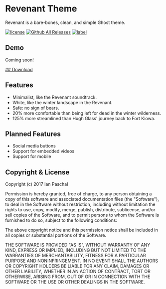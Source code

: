 # Revenant Theme
Revenant is a bare-bones, clean, and simple Ghost theme.

[![license](https://img.shields.io/github/license/mashape/apistatus.svg)]()
[![Github All Releases](https://img.shields.io/github/downloads/ianpaschal/revenant/total.svg)]()
[![label](https://img.shields.io/github/issues-raw/badges/shields/website.svg)]()

## Demo
Coming soon!

[## Download](https://github.com/ianpaschal/revenant/releases)

## Features
- Minimalist, like the Revenant soundtrack.
- White, like the winter landscape in the Revenant.
- Safe: no sign of bears.
- 20% more comfortable than being left for dead in the winter wilderness.
- 125% more streamlined than Hugh Glass' journey back to Fort Kiowa.

## Planned Features
- Social media buttons
- Support for embedded videos
- Support for mobile

## Copyright & License

Copyright (c) 2017 Ian Paschal

Permission is hereby granted, free of charge, to any person obtaining a copy of this software and associated documentation files (the "Software"), to deal in the Software without restriction, including without limitation the rights to use, copy, modify, merge, publish, distribute, sublicense, and/or sell copies of the Software, and to permit persons to whom the Software is furnished to do so, subject to the following conditions:

The above copyright notice and this permission notice shall be included in all copies or substantial portions of the Software.

THE SOFTWARE IS PROVIDED "AS IS", WITHOUT WARRANTY OF ANY KIND, EXPRESS OR IMPLIED, INCLUDING BUT NOT LIMITED TO THE WARRANTIES OF MERCHANTABILITY, FITNESS FOR A PARTICULAR PURPOSE AND NONINFRINGEMENT. IN NO EVENT SHALL THE AUTHORS OR COPYRIGHT HOLDERS BE LIABLE FOR ANY CLAIM, DAMAGES OR OTHER LIABILITY, WHETHER IN AN ACTION OF CONTRACT, TORT OR OTHERWISE, ARISING FROM, OUT OF OR IN CONNECTION WITH THE SOFTWARE OR THE USE OR OTHER DEALINGS IN THE SOFTWARE.
